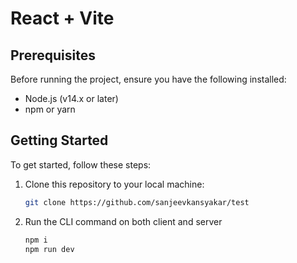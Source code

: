 # React + Vite

## Prerequisites

Before running the project, ensure you have the following installed:

-   Node.js (v14.x or later)
-   npm or yarn

## Getting Started

To get started, follow these steps:

1. Clone this repository to your local machine:

    ```bash
    git clone https://github.com/sanjeevkansyakar/test
    ```

2. Run the CLI command on both client and server
    ```bash
    npm i
    npm run dev
    ```
